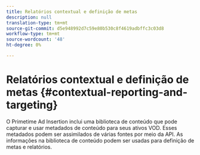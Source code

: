 ```yaml
---
title: Relatórios contextual e definição de metas
description: null
translation-type: tm+mt
source-git-commit: d5e948992d7c59e80b530c8f4619adbffc3c03d8
workflow-type: tm+mt
source-wordcount: '48'
ht-degree: 0%

---
```



# Relatórios contextual e definição de metas {#contextual-reporting-and-targeting}

O Primetime Ad Insertion inclui uma biblioteca de conteúdo que pode capturar e usar metadados de conteúdo para seus ativos VOD. Esses metadados podem ser assimilados de várias fontes por meio da API. As informações na biblioteca de conteúdo podem ser usadas para definição de metas e relatórios.
